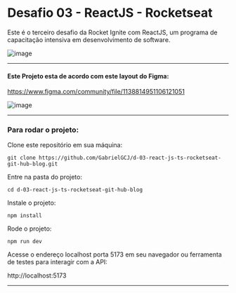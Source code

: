 # Desafio 03 - ReactJS - Rocketseat
Este é o terceiro desafio da Rocket Ignite com ReactJS, um programa de capacitação intensiva em desenvolvimento de software.


![image](https://github.com/GabrielGCJ/ignite/assets/91347602/7b21310b-45a4-4794-80c0-bc4f4e65f244)


----

#### Este Projeto esta de acordo com este layout do Figma:

https://www.figma.com/community/file/1138814951106121051

![image](https://github.com/GabrielGCJ/d-03-react-js-ts-rocketseat-git-hub-blog/assets/91347602/292b40e4-667a-4958-b00d-d5da2c697a96)

-----

### Para rodar o projeto:

Clone este repositório em sua máquina:

`git clone https://github.com/GabrielGCJ/d-03-react-js-ts-rocketseat-git-hub-blog.git`

Entre na pasta do projeto:

`cd d-03-react-js-ts-rocketseat-git-hub-blog`

Instale o projeto:

`npm install`

Rode o projeto:

`npm run dev`

Acesse o endereço localhost porta 5173 em seu navegador ou ferramenta de testes para interagir com a API:

http://localhost:5173

-----

